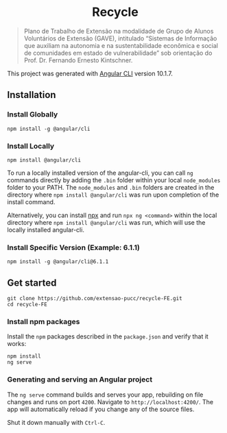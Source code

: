 <h1 align="center">
<br> Recycle <br>
</h1>


> Plano de Trabalho de Extensão na modalidade de Grupo de Alunos Voluntários de Extensão (GAVE), intitulado “Sistemas de Informação que auxiliam na autonomia e na sustentabilidade econômica e social de comunidades em estado de vulnerabilidade” sob orientação do Prof. Dr. Fernando Ernesto Kintschner.

This project was generated with [Angular CLI](https://github.com/angular/angular-cli) version 10.1.7.

## Installation
### [](https://github.com/angular/angular-cli/blob/master/packages/angular/cli/README.md#install-globally)Install Globally
```shell
npm install -g @angular/cli
```

### [](https://github.com/angular/angular-cli/blob/master/packages/angular/cli/README.md#install-locally)Install Locally
```shell
npm install @angular/cli
```

To run a locally installed version of the angular-cli, you can call  `ng`  commands directly by adding the  `.bin`  folder within your local  `node_modules`  folder to your PATH. The  `node_modules`  and  `.bin`  folders are created in the directory where  `npm install @angular/cli`  was run upon completion of the install command.

Alternatively, you can install  [npx](https://www.npmjs.com/package/npx)  and run  `npx ng <command>`  within the local directory where  `npm install @angular/cli`  was run, which will use the locally installed angular-cli.

### [](https://github.com/angular/angular-cli/blob/master/packages/angular/cli/README.md#install-specific-version-example-611)Install Specific Version (Example: 6.1.1)
```shell
npm install -g @angular/cli@6.1.1
```


## Get started
```shell
git clone https://github.com/extensao-pucc/recycle-FE.git
cd recycle-FE
```
### Install npm packages

Install the `npm` packages described in the `package.json` and verify that it works:
```shell
npm install
ng serve
```

### Generating and serving an Angular project
The `ng serve` command builds and serves your app, rebuilding on file changes and runs on port `4200`.
Navigate to `http://localhost:4200/`. The app will automatically reload if you change any of the source files.

Shut it down manually with `Ctrl-C`.
